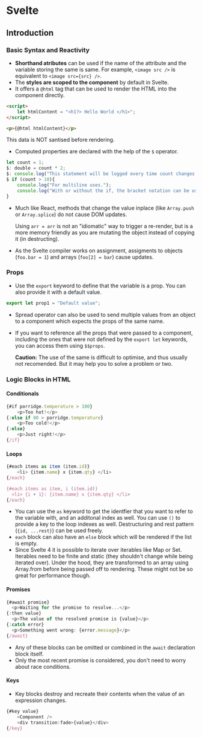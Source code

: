 # Svelte

## Introduction

### Basic Syntax and Reactivity

- **Shorthand atributes** can be used if the name of the attribute and the variable storing the same is same.
  For example, `<image src />` is equivalent to `<image src={src} />`.
- The **styles are scoped to the component** by default in Svelte.
- It offers a `@html` tag that can be used to render the HTML into the component directly.

```html
<script>
	let htmlContent = "<h1?> Hello World </h1>";
</script>

<p>{@html htmlContent}</p>
```

This data is NOT santised before rendering.

- Computed properties are declared with the help of the `$` operator.

```js
let count = 1;
$: double = count * 2;
$: console.log("This statement will be logged every time count changes.");
$ if (count > 10){
    console.log("For multiline uses.");
    console.log("With or without the if, the bracket notation can be used.")
}
```

- Much like React, methods that change the value inplace (like `Array.push` or `Array.splice`) do not cause DOM updates.

  Using `arr = arr` is not an "idiomatic" way to trigger a re-render, but is a more memory friendly as you are mutating the object instead of copying it (in destructing).

- As the Svelte compiler works on assignment, assigments to objects (`foo.bar = 1`) and arrays (`foo[2] = bar`) cause updates.

### Props

- Use the `export` keyword to define that the variable is a prop. You can also provide it with a default value.

```js
export let prop1 = "Default value";
```

- Spread operator can also be used to send multiple values from an object to a component which expects the props of the same name.
- If you want to reference all the props that were passed to a component, including the ones that were not defined by the `export let` keywords, you can access them using `$$props`.

  **Caution:** The use of the same is difficult to optimise, and thus usually not recomended. But it may help you to solve a problem or two.

### Logic Blocks in HTML

#### Conditionals

```js
{#if porridge.temperature > 100}
    <p>Too hot!</p>
{:else if 80 > porridge.temperature}
    <p>Too cold!</p>
{:else}
    <p>Just right!</p>
{/if}
```

#### Loops

```js
{#each items as item (item.id)}
    <li> {item.name} x {item.qty} </li>
{/each}

{#each items as item, i (item.id)}
  <li> {i + 1}: {item.name} x {item.qty} </li>
{/each}
```

- You can use the `as` keyword to get the identfier that you want to refer to the variable with, and an additonal index as well. You can use `()` to provide a key to the loop indexes as well. Destructuring and rest pattern (`{id, ...rest}`) can be used freely.
- `each` block can also have an `else` block which will be rendered if the list is empty.
- Since Svelte 4 it is possible to iterate over iterables like Map or Set. Iterables need to be finite and static (they shouldn't change while being iterated over). Under the hood, they are transformed to an array using Array.from before being passed off to rendering. These might not be so great for performance though.

#### Promises

```js
{#await promise}
  <p>Waiting for the promise to resolve...</p>
{:then value}
  <p>The value of the resolved promise is {value}</p>
{:catch error}
  <p>Something went wrong: {error.message}</p>
{/await}
```

- Any of these blocks can be omitted or combined in the `await` declaration block itself.
- Only the most recent promise is considered, you don't need to worry about race conditions.

#### Keys

- Key blocks destroy and recreate their contents when the value of an expression changes.

```js
{#key value}
    <Component />
    <div transition:fade>{value}</div>
{/key}
```
